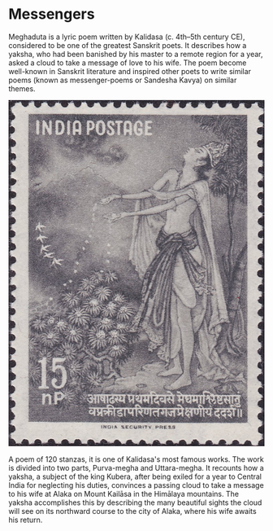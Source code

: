 # Messengers

Meghaduta is a lyric poem written by Kalidasa (c. 4th–5th century CE), considered to be one of the greatest Sanskrit poets. It describes how a yaksha, who had been banished by his master to a remote region for a year, asked a cloud to take a message of love to his wife. The poem become well-known in Sanskrit literature and inspired other poets to write similar poems (known as messenger-poems or Sandesha Kavya) on similar themes.

![indian postal stamp showing the yaksha pleading with the clouds](./images/meghaduta.jpeg)

A poem of 120 stanzas, it is one of Kalidasa's most famous works. The work is divided into two parts, Purva-megha and Uttara-megha. It recounts how a yaksha, a subject of the king Kubera, after being exiled for a year to Central India for neglecting his duties, convinces a passing cloud to take a message to his wife at Alaka on Mount Kailāsa in the Himālaya mountains. The yaksha accomplishes this by describing the many beautiful sights the cloud will see on its northward course to the city of Alaka, where his wife awaits his return.